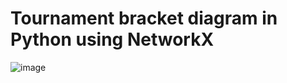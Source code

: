 # Tournament bracket diagram in Python using NetworkX
![image](https://github.com/hacendaddy/tree_diagram_finalist/assets/45793792/f74f1eb5-71e8-4d06-a80d-78e99285b87d)

